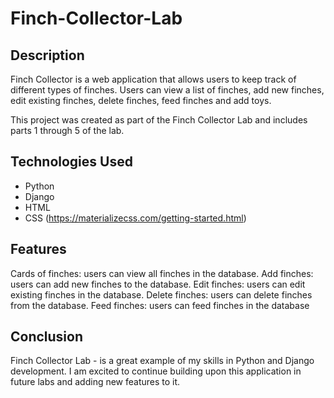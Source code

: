 # Finch-Collector-Lab

## Description
Finch Collector is a web application that allows users to keep track of different types of finches. Users can view a list of finches, add new finches, edit existing finches, delete finches, feed finches and add toys.

This project was created as part of the Finch Collector Lab and includes parts 1 through 5 of the lab.

## Technologies Used
- Python
- Django
- HTML
- CSS (https://materializecss.com/getting-started.html)

## Features
Cards of finches: users can view all finches in the database.
Add finches: users can add new finches to the database.
Edit finches: users can edit existing finches in the database.
Delete finches: users can delete finches from the database.
Feed finches: users can feed finches in the database


## Conclusion
Finch Collector Lab - is a great example of my skills in Python and Django development. I am excited to continue building upon this application in future labs and adding new features to it.


